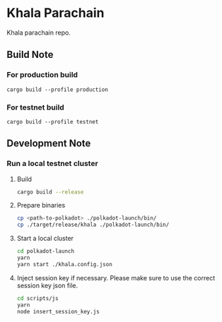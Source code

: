 # Khala Parachain

Khala parachain repo.

## Build Note

### For production build

`cargo build --profile production`

### For testnet build

`cargo build --profile testnet`

## Development Note

### Run a local testnet cluster

1. Build

    ```bash
    cargo build --release
    ```

2. Prepare binaries

    ```bash
    cp <path-to-polkadot> ./polkadot-launch/bin/
    cp ./target/release/khala ./polkadot-launch/bin/
    ```

3. Start a local cluster

    ```bash
    cd polkadot-launch
    yarn
    yarn start ./khala.config.json
    ```

4. Inject session key if necessary. Please make sure to use the correct session key json file.

    ```bash
    cd scripts/js
    yarn
    node insert_session_key.js
    ```
